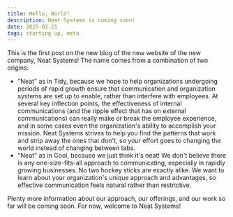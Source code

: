 ```yaml
---
title: Hello, World!
description: Neat Systems is coming soon!
date: 2025-02-21
tags: starting up, meta
---
```

This is the first post on the new blog of the new website of the new company, Neat Systems! The name comes from a combination of two origins:
- "Neat" as in Tidy, because we hope to help organizations undergoing periods of rapid growth ensure that communication and organization systems are set up to enable, rather than interfere with employees. At several key inflection points, the effectiveness of internal communications (and the ripple effect that has on external communications) can really make or break the employee experience, and in some cases even the organization's ability to accomplish your mission. Neat Systems strives to help you find the patterns that work and strip away the ones that don't, so your effort goes to changing the world instead of changing between tabs. 
- "Neat" as in Cool, because we just think it's neat! We don't believe there is any one-size-fits-all approach to communicating, especially in rapidly growing businesses. No two hockey sticks are exactly alike. We want to learn about your organization's unique approach and advantages, so effective communication feels natural rather than restrictive.

Plenty more information about our approach, our offerings, and our work so far will be coming soon. For now, welcome to Neat Systems!